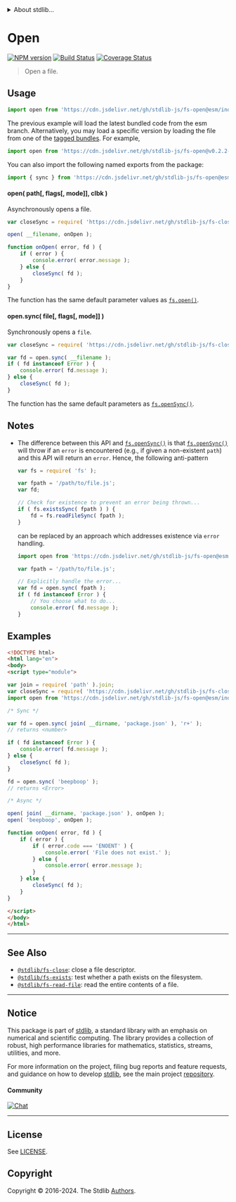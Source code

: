 <!--

@license Apache-2.0

Copyright (c) 2019 The Stdlib Authors.

Licensed under the Apache License, Version 2.0 (the "License");
you may not use this file except in compliance with the License.
You may obtain a copy of the License at

   http://www.apache.org/licenses/LICENSE-2.0

Unless required by applicable law or agreed to in writing, software
distributed under the License is distributed on an "AS IS" BASIS,
WITHOUT WARRANTIES OR CONDITIONS OF ANY KIND, either express or implied.
See the License for the specific language governing permissions and
limitations under the License.

-->


<details>
  <summary>
    About stdlib...
  </summary>
  <p>We believe in a future in which the web is a preferred environment for numerical computation. To help realize this future, we've built stdlib. stdlib is a standard library, with an emphasis on numerical and scientific computation, written in JavaScript (and C) for execution in browsers and in Node.js.</p>
  <p>The library is fully decomposable, being architected in such a way that you can swap out and mix and match APIs and functionality to cater to your exact preferences and use cases.</p>
  <p>When you use stdlib, you can be absolutely certain that you are using the most thorough, rigorous, well-written, studied, documented, tested, measured, and high-quality code out there.</p>
  <p>To join us in bringing numerical computing to the web, get started by checking us out on <a href="https://github.com/stdlib-js/stdlib">GitHub</a>, and please consider <a href="https://opencollective.com/stdlib">financially supporting stdlib</a>. We greatly appreciate your continued support!</p>
</details>

# Open

[![NPM version][npm-image]][npm-url] [![Build Status][test-image]][test-url] [![Coverage Status][coverage-image]][coverage-url] <!-- [![dependencies][dependencies-image]][dependencies-url] -->

> Open a file.



<section class="usage">

## Usage

<!-- eslint-disable stdlib/no-redeclare -->

```javascript
import open from 'https://cdn.jsdelivr.net/gh/stdlib-js/fs-open@esm/index.mjs';
```
The previous example will load the latest bundled code from the esm branch. Alternatively, you may load a specific version by loading the file from one of the [tagged bundles](https://github.com/stdlib-js/fs-open/tags). For example,

```javascript
import open from 'https://cdn.jsdelivr.net/gh/stdlib-js/fs-open@v0.2.2-esm/index.mjs';
```

You can also import the following named exports from the package:

```javascript
import { sync } from 'https://cdn.jsdelivr.net/gh/stdlib-js/fs-open@esm/index.mjs';
```

#### open( path\[, flags\[, mode]], clbk )

Asynchronously opens a file.

<!-- eslint-disable stdlib/no-redeclare -->

```javascript
var closeSync = require( 'https://cdn.jsdelivr.net/gh/stdlib-js/fs-close' ).sync;

open( __filename, onOpen );

function onOpen( error, fd ) {
    if ( error ) {
        console.error( error.message );
    } else {
        closeSync( fd );
    }
}
```

The function has the same default parameter values as [`fs.open()`][node-fs].

#### open.sync( file\[, flags\[, mode]] )

Synchronously opens a `file`.

<!-- eslint-disable stdlib/no-redeclare -->

```javascript
var closeSync = require( 'https://cdn.jsdelivr.net/gh/stdlib-js/fs-close' ).sync;

var fd = open.sync( __filename );
if ( fd instanceof Error ) {
    console.error( fd.message );
} else {
    closeSync( fd );
}
```

The function has the same default parameters as [`fs.openSync()`][node-fs].

</section>

<!-- /.usage -->

<section class="notes">

## Notes

-   The difference between this API and [`fs.openSync()`][node-fs] is that [`fs.openSync()`][node-fs] will throw if an `error` is encountered (e.g., if given a non-existent `path`) and this API will return an `error`. Hence, the following anti-pattern

    <!-- eslint-disable stdlib/no-redeclare -->

    ```javascript
    var fs = require( 'fs' );

    var fpath = '/path/to/file.js';
    var fd;

    // Check for existence to prevent an error being thrown...
    if ( fs.existsSync( fpath ) ) {
        fd = fs.readFileSync( fpath );
    }
    ```

    can be replaced by an approach which addresses existence via `error` handling.

    <!-- eslint-disable stdlib/no-redeclare -->

    ```javascript
    import open from 'https://cdn.jsdelivr.net/gh/stdlib-js/fs-open@esm/index.mjs';

    var fpath = '/path/to/file.js';

    // Explicitly handle the error...
    var fd = open.sync( fpath );
    if ( fd instanceof Error ) {
        // You choose what to do...
        console.error( fd.message );
    }
    ```

</section>

<!-- /.notes -->

<section class="examples">

## Examples

<!-- eslint-disable stdlib/no-redeclare -->

<!-- eslint no-undef: "error" -->

```html
<!DOCTYPE html>
<html lang="en">
<body>
<script type="module">

var join = require( 'path' ).join;
var closeSync = require( 'https://cdn.jsdelivr.net/gh/stdlib-js/fs-close' ).sync;
import open from 'https://cdn.jsdelivr.net/gh/stdlib-js/fs-open@esm/index.mjs';

/* Sync */

var fd = open.sync( join( __dirname, 'package.json' ), 'r+' );
// returns <number>

if ( fd instanceof Error ) {
    console.error( fd.message );
} else {
    closeSync( fd );
}

fd = open.sync( 'beepboop' );
// returns <Error>

/* Async */

open( join( __dirname, 'package.json' ), onOpen );
open( 'beepboop', onOpen );

function onOpen( error, fd ) {
    if ( error ) {
        if ( error.code === 'ENOENT' ) {
            console.error( 'File does not exist.' );
        } else {
            console.error( error.message );
        }
    } else {
        closeSync( fd );
    }
}

</script>
</body>
</html>
```

</section>

<!-- /.examples -->

<!-- Section for related `stdlib` packages. Do not manually edit this section, as it is automatically populated. -->

<section class="related">

* * *

## See Also

-   <span class="package-name">[`@stdlib/fs-close`][@stdlib/fs/close]</span><span class="delimiter">: </span><span class="description">close a file descriptor.</span>
-   <span class="package-name">[`@stdlib/fs-exists`][@stdlib/fs/exists]</span><span class="delimiter">: </span><span class="description">test whether a path exists on the filesystem.</span>
-   <span class="package-name">[`@stdlib/fs-read-file`][@stdlib/fs/read-file]</span><span class="delimiter">: </span><span class="description">read the entire contents of a file.</span>

</section>

<!-- /.related -->

<!-- Section for all links. Make sure to keep an empty line after the `section` element and another before the `/section` close. -->


<section class="main-repo" >

* * *

## Notice

This package is part of [stdlib][stdlib], a standard library with an emphasis on numerical and scientific computing. The library provides a collection of robust, high performance libraries for mathematics, statistics, streams, utilities, and more.

For more information on the project, filing bug reports and feature requests, and guidance on how to develop [stdlib][stdlib], see the main project [repository][stdlib].

#### Community

[![Chat][chat-image]][chat-url]

---

## License

See [LICENSE][stdlib-license].


## Copyright

Copyright &copy; 2016-2024. The Stdlib [Authors][stdlib-authors].

</section>

<!-- /.stdlib -->

<!-- Section for all links. Make sure to keep an empty line after the `section` element and another before the `/section` close. -->

<section class="links">

[npm-image]: http://img.shields.io/npm/v/@stdlib/fs-open.svg
[npm-url]: https://npmjs.org/package/@stdlib/fs-open

[test-image]: https://github.com/stdlib-js/fs-open/actions/workflows/test.yml/badge.svg?branch=v0.2.2
[test-url]: https://github.com/stdlib-js/fs-open/actions/workflows/test.yml?query=branch:v0.2.2

[coverage-image]: https://img.shields.io/codecov/c/github/stdlib-js/fs-open/main.svg
[coverage-url]: https://codecov.io/github/stdlib-js/fs-open?branch=main

<!--

[dependencies-image]: https://img.shields.io/david/stdlib-js/fs-open.svg
[dependencies-url]: https://david-dm.org/stdlib-js/fs-open/main

-->

[chat-image]: https://img.shields.io/gitter/room/stdlib-js/stdlib.svg
[chat-url]: https://app.gitter.im/#/room/#stdlib-js_stdlib:gitter.im

[stdlib]: https://github.com/stdlib-js/stdlib

[stdlib-authors]: https://github.com/stdlib-js/stdlib/graphs/contributors

[umd]: https://github.com/umdjs/umd
[es-module]: https://developer.mozilla.org/en-US/docs/Web/JavaScript/Guide/Modules

[deno-url]: https://github.com/stdlib-js/fs-open/tree/deno
[deno-readme]: https://github.com/stdlib-js/fs-open/blob/deno/README.md
[umd-url]: https://github.com/stdlib-js/fs-open/tree/umd
[umd-readme]: https://github.com/stdlib-js/fs-open/blob/umd/README.md
[esm-url]: https://github.com/stdlib-js/fs-open/tree/esm
[esm-readme]: https://github.com/stdlib-js/fs-open/blob/esm/README.md
[branches-url]: https://github.com/stdlib-js/fs-open/blob/main/branches.md

[stdlib-license]: https://raw.githubusercontent.com/stdlib-js/fs-open/main/LICENSE

[node-fs]: https://nodejs.org/api/fs.html

<!-- <related-links> -->

[@stdlib/fs/close]: https://github.com/stdlib-js/fs-close/tree/esm

[@stdlib/fs/exists]: https://github.com/stdlib-js/fs-exists/tree/esm

[@stdlib/fs/read-file]: https://github.com/stdlib-js/fs-read-file/tree/esm

<!-- </related-links> -->

</section>

<!-- /.links -->

